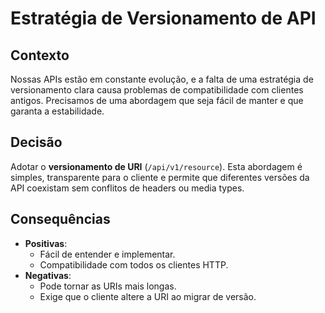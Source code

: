 # Estratégia de Versionamento de API

## Contexto
Nossas APIs estão em constante evolução, e a falta de uma estratégia de versionamento clara causa problemas de compatibilidade com clientes antigos. Precisamos de uma abordagem que seja fácil de manter e que garanta a estabilidade.

## Decisão
Adotar o **versionamento de URI** (`/api/v1/resource`). Esta abordagem é simples, transparente para o cliente e permite que diferentes versões da API coexistam sem conflitos de headers ou media types.

## Consequências
-   **Positivas**:
    -   Fácil de entender e implementar.
    -   Compatibilidade com todos os clientes HTTP.
-   **Negativas**:
    -   Pode tornar as URIs mais longas.
    -   Exige que o cliente altere a URI ao migrar de versão.